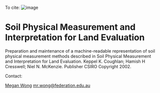 To cite:  ![image](https://github.com/user-attachments/assets/2c4f58ec-9e8c-4b83-ac8a-50d6072a0ac0)


# Soil Physical Measurement and Interpretation for Land Evaluation

Preparation and maintenance of a machine-readable representation of soil physical measurement methods described in Soil Physical Measurement and Interpretation for Land Evaluation. Keppel K. Coughlan; Hamish H Cresswell; Niel N. McKenzie. Publisher CSIRO Copyright 2002.

Contact: 

[Megan Wong](https://orcid.org/0000-0002-2991-2308)
mr.wong@federation.edu.au 
